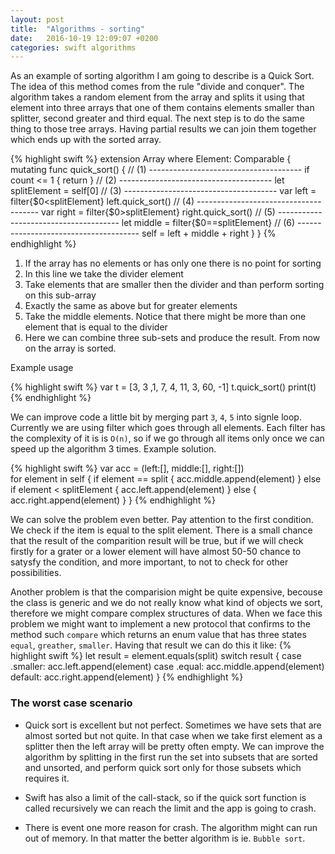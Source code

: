 ```yaml
---
layout: post
title:  "Algorithms - sorting"
date:   2016-10-19 12:09:07 +0200
categories: swift algorithms
---
```


As an example of sorting algorithm I am going to describe is a Quick Sort. The idea of this method comes from the rule "divide and conquer". The algorithm takes a random element from the array and splits it using that element into three arrays that one of them contains elements smaller than splitter, second greater and third equal. The next step is to do the same thing to those tree arrays. Having partial results we can join them together which ends up with the sorted array.

{% highlight swift %}
extension Array where Element: Comparable {
    mutating func quick_sort() {
        // (1) --------------------------------------
        if count <= 1 { return }
        // (2) --------------------------------------
        let splitElement = self[0]
        // (3) --------------------------------------
        var left = filter{$0<splitElement}
        left.quick_sort()
        // (4) --------------------------------------
        var right = filter{$0>splitElement}
        right.quick_sort()
        // (5) --------------------------------------
        let middle = filter{$0==splitElement}
        // (6) --------------------------------------
        self = left + middle + right
    }
}
{% endhighlight %}

1. If the array has no elements or has only one there is no point for sorting
2. In this line we take the divider element
3. Take elements that are smaller then the divider and than perform sorting on this sub-array
4. Exactly the same as above but for greater elements
5. Take the middle elements. Notice that there might be more than one element that is equal to the divider
6. Here we can combine three sub-sets and produce the result. From now on the array is sorted.  

Example usage

{% highlight swift %}
var t = [3, 3 ,1, 7, 4, 11, 3, 60, -1]
t.quick_sort()
print(t)
{% endhighlight %}

We can improve code a little bit by merging part `3`, `4`, `5` into signle loop. Currently we are using filter which goes through all elements. Each filter has the complexity of it is is `O(n)`, so if we go through all items only once we can speed up the algorithm 3 times. Example solution.

{% highlight swift %}
var acc = (left:[], middle:[], right:[])        
for element in self {
    if element == split {
        acc.middle.append(element)
    } else if element < splitElement {
        acc.left.append(element)
    } else {
        acc.right.append(element)
    }
}
{% endhighlight %}

We can solve the problem even better. Pay attention to the first condition. We check if the item is equal to the split element. There is a small chance that the result of the comparition result will be true, but if we will check firstly for a grater or a lower element will have almost 50-50 chance to satysfy the condition, and more important, to not to check for other possibilities.

Another problem is that the comparision might be quite expensive, becouse the class is generic and we do not really know what kind of objects we sort, therefore we might compare complex structures of data. When we face this problem we might want to implement a new protocol that confirms to the method such `compare` which returns an enum value that has three states `equal`, `greather`, `smaller`. Having that result we can do this it like:
{% highlight swift %}
let result = element.equals(split)
switch result {
case .smaller:
	acc.left.append(element)
case .equal:
	acc.middle.append(element)
default:
	acc.right.append(element)
}
{% endhighlight %}

### The worst case scenario
* Quick sort is excellent but not perfect. Sometimes we have sets that are almost sorted but not quite. In that case when we take first element as a splitter then the left array will be pretty often empty. We can improve the algorithm by splitting in the first run the set into subsets that are sorted and unsorted, and perform quick sort only for those subsets which requires it.

* Swift has also a limit of the call-stack, so if the quick sort function is called recursively we can reach the limit and the app is going to crash.

* There is event one more reason for crash. The algorithm might can run out of memory. In that matter the better algorithm is ie. `Bubble sort`.


